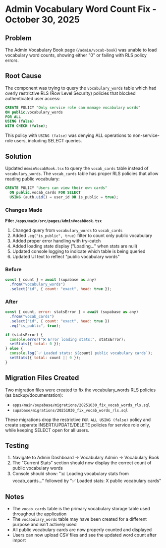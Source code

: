 # Admin Vocabulary Word Count Fix - October 30, 2025

## Problem
The Admin Vocabulary Book page (`/admin/vocab-book`) was unable to load vocabulary word counts, showing either "0" or failing with RLS policy errors.

## Root Cause
The component was trying to query the `vocabulary_words` table which had overly restrictive RLS (Row Level Security) policies that blocked authenticated user access:

```sql
CREATE POLICY "Only service role can manage vocabulary words" 
ON public.vocabulary_words 
FOR ALL 
USING (false)
WITH CHECK (false);
```

This policy with `USING (false)` was denying ALL operations to non-service-role users, including SELECT queries.

## Solution
Updated `AdminVocabBook.tsx` to query the `vocab_cards` table instead of `vocabulary_words`. The `vocab_cards` table has proper RLS policies that allow reading public vocabulary:

```sql
CREATE POLICY "Users can view their own cards"
  ON public.vocab_cards FOR SELECT
  USING (auth.uid() = user_id OR is_public = true);
```

### Changes Made

**File: `/apps/main/src/pages/AdminVocabBook.tsx`**

1. Changed query from `vocabulary_words` to `vocab_cards`
2. Added `.eq("is_public", true)` filter to count only public vocabulary
3. Added proper error handling with try-catch
4. Added loading state display ("Loading..." when stats are null)
5. Updated console logging to indicate which table is being queried
6. Updated UI text to reflect "public vocabulary words"

### Before
```javascript
const { count } = await (supabase as any)
  .from("vocabulary_words")
  .select("id", { count: "exact", head: true });
```

### After
```javascript
const { count, error: statsError } = await (supabase as any)
  .from("vocab_cards")
  .select("id", { count: "exact", head: true })
  .eq("is_public", true);

if (statsError) {
  console.error("❌ Error loading stats:", statsError);
  setStats({ total: 0 });
} else {
  console.log(`✅ Loaded stats: ${count} public vocabulary cards`);
  setStats({ total: count || 0 });
}
```

## Migration Files Created
Two migration files were created to fix the vocabulary_words RLS policies (as backup/documentation):
- `apps/main/supabase/migrations/20251030_fix_vocab_words_rls.sql`
- `supabase/migrations/20251030_fix_vocab_words_rls.sql`

These migrations drop the restrictive `FOR ALL USING (false)` policy and create separate INSERT/UPDATE/DELETE policies for service role only, while keeping SELECT open for all users.

## Testing
1. Navigate to Admin Dashboard → Vocabulary Admin → Vocabulary Book
2. The "Current Stats" section should now display the correct count of public vocabulary words
3. Console should show: "📊 Loading vocabulary stats from vocab_cards..." followed by "✅ Loaded stats: X public vocabulary cards"

## Notes
- The `vocab_cards` table is the primary vocabulary storage table used throughout the application
- The `vocabulary_words` table may have been created for a different purpose and isn't actively used
- All public vocabulary cards are now properly counted and displayed
- Users can now upload CSV files and see the updated word count after import
